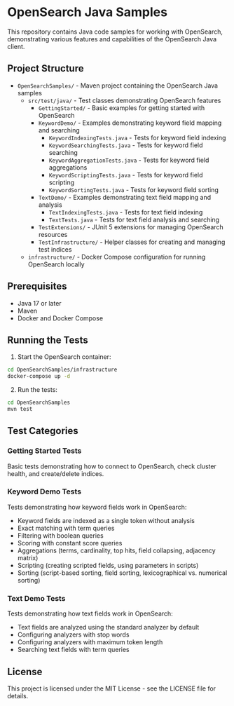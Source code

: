 # OpenSearch Java Samples

This repository contains Java code samples for working with OpenSearch, demonstrating various features and capabilities of the OpenSearch Java client.

## Project Structure

- `OpenSearchSamples/` - Maven project containing the OpenSearch Java samples
  - `src/test/java/` - Test classes demonstrating OpenSearch features
    - `GettingStarted/` - Basic examples for getting started with OpenSearch
    - `KeywordDemo/` - Examples demonstrating keyword field mapping and searching
      - `KeywordIndexingTests.java` - Tests for keyword field indexing
      - `KeywordSearchingTests.java` - Tests for keyword field searching
      - `KeywordAggregationTests.java` - Tests for keyword field aggregations
      - `KeywordScriptingTests.java` - Tests for keyword field scripting
      - `KeywordSortingTests.java` - Tests for keyword field sorting
    - `TextDemo/` - Examples demonstrating text field mapping and analysis
      - `TextIndexingTests.java` - Tests for text field indexing
      - `TextTests.java` - Tests for text field analysis and searching
    - `TestExtensions/` - JUnit 5 extensions for managing OpenSearch resources
    - `TestInfrastructure/` - Helper classes for creating and managing test indices
  - `infrastructure/` - Docker Compose configuration for running OpenSearch locally

## Prerequisites

- Java 17 or later
- Maven
- Docker and Docker Compose

## Running the Tests

1. Start the OpenSearch container:

```bash
cd OpenSearchSamples/infrastructure
docker-compose up -d
```

2. Run the tests:

```bash
cd OpenSearchSamples
mvn test
```

## Test Categories

### Getting Started Tests

Basic tests demonstrating how to connect to OpenSearch, check cluster health, and create/delete indices.

### Keyword Demo Tests

Tests demonstrating how keyword fields work in OpenSearch:
- Keyword fields are indexed as a single token without analysis
- Exact matching with term queries
- Filtering with boolean queries
- Scoring with constant score queries
- Aggregations (terms, cardinality, top hits, field collapsing, adjacency matrix)
- Scripting (creating scripted fields, using parameters in scripts)
- Sorting (script-based sorting, field sorting, lexicographical vs. numerical sorting)

### Text Demo Tests

Tests demonstrating how text fields work in OpenSearch:
- Text fields are analyzed using the standard analyzer by default
- Configuring analyzers with stop words
- Configuring analyzers with maximum token length
- Searching text fields with term queries

## License

This project is licensed under the MIT License - see the LICENSE file for details.
